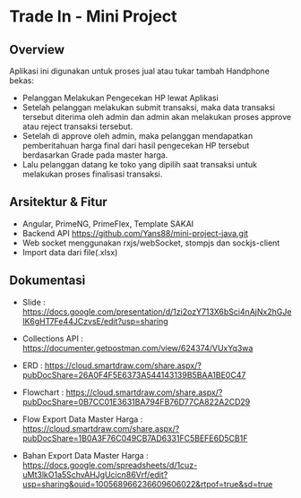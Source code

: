# Trade In - Mini Project

## Overview

Aplikasi ini digunakan untuk proses jual atau tukar tambah Handphone bekas:

- Pelanggan Melakukan Pengecekan HP lewat Aplikasi
- Setelah pelanggan melakukan submit transaksi, maka data transaksi tersebut diterima oleh admin dan admin akan
  melakukan proses approve atau reject transaksi tersebut.
- Setelah di approve oleh admin, maka pelanggan mendapatkan pemberitahuan harga final dari hasil pengecekan HP tersebut
  berdasarkan Grade pada master harga.
- Lalu pelanggan datang ke toko yang dipilih saat transaksi untuk melakukan proses finalisasi transaksi.

## Arsitektur & Fitur

- Angular, PrimeNG, PrimeFlex, Template SAKAI
- Backend API https://github.com/Yans88/mini-project-java.git
- Web socket menggunakan rxjs/webSocket, stompjs dan sockjs-client
- Import data dari file(.xlsx)

## Dokumentasi

- Slide : https://docs.google.com/presentation/d/1zi2ozY713X6bSci4nAjNx2hGJelK6gHT7Fe44JCzvsE/edit?usp=sharing
- Collections API : https://documenter.getpostman.com/view/624374/VUxYq3wa

- ERD : https://cloud.smartdraw.com/share.aspx/?pubDocShare=26A0F4F5E6373A544143139B5BAA1BE0C47
- Flowchart : https://cloud.smartdraw.com/share.aspx/?pubDocShare=0B7CC01E3631BA794FB76D77CA822A2CD29
- Flow Export Data Master
  Harga : https://cloud.smartdraw.com/share.aspx/?pubDocShare=1B0A3F76C049CB7AD6331FC5BEFE6D5CB1F

- Bahan Export Data Master
  Harga : https://docs.google.com/spreadsheets/d/1cuz-uMt3lkO1a5SchvAHJgUcicn86Vrf/edit?usp=sharing&ouid=100568966236609606022&rtpof=true&sd=true
